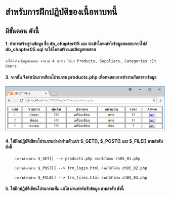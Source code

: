 # สำหรับการฝึกปฏิบัติของเนื้อหาบทนี้
## มีขั้นตอน ดังนี้
#### 1. ทำการสร้างฐานข้อมูล ชื่อ db_chapter05 และ นำเข้าโครงสรา้งข้อมูลทดสอบจากไฟล์ db_chapter05.sql จะได้โครงสร้างและข้อมูลทดสอบ 
```
จะได้ตารางข้อมูลทดสอบ จำนวน 4 ตาราง ได้แก่ Products, Suppliers, Categories c]t Users
```
#### 3. จากนั้น จึงดำเนินการเขียนโปรแกรม products.php เพื่อทดสอบการทำงานกับตารางข้อมูล 

<img src=../output/products.png>

#### 4. ให้ฝึกปฏิบัติเขียนโปรแกรมส่งค่าผ่านตัวแปร $_GET[], $_POST[]  และ $_FILE[] ตามลำดับ ดังนี้
```
    การส่งส่งค่าผ่าน $_GET[] --> products.php ส่งค่าไปให้กับ ch05_01.php
```
```
    การส่งส่งค่าผ่าน $_POST[] --> frm_login.html ส่งค่าไปให้กับ ch05_02.php
```
```
    การส่งส่งค่าผ่าน $_FILE[] --> frm_files.html ส่งค่าไปให้กับ ch05_03.php
```
#### 5. ให้ฝึกปฏิบัติเขียนโปรแกรมเพิ่ม แก้ไข ผ่านฟอร์มรับข้อมูล ตามลำดับ ดังนี้
